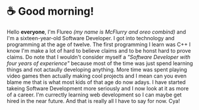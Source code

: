 # ☕ Good morning!
Hello **everyone**, I'm Flureo *(my name is McFlurry and oreo combind)* and I'm a sixteen-year-old Software Developer.
I got into technology and programming at the age of twelve. The first programming I learn was C++ I know I'm make a lot 
of hard to believe claims and to be honst hard to prove claims. Do note that I wouldn't consider myself a 
*"Software Developer with four years of experience"* because most of the time was just spend learning things and not 
actaully developing anything. More time was spent playing video games then actually making cool projects and I mean 
can you even blame me that is what most kids of that age do now adays. I have started takeing Software Development 
more seriously and I now look at it as more of a career. I'm currectly learning web development so I can maybe get 
hired in the near future. And that is really all I have to say for now. Cya!
